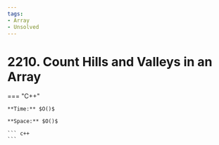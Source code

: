 ```yaml
---
tags:
- Array
- Unsolved
---
```



# 2210. Count Hills and Valleys in an Array

=== "C++"

    **Time:** $O()$

    **Space:** $O()$

    ``` c++
    ```
